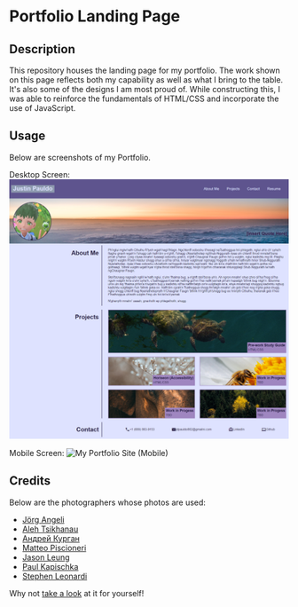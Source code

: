 # Portfolio Landing Page

## Description

This repository houses the landing page for my portfolio. The work shown on this page reflects both my capability as well as what I bring to the table. It's also some of the designs I am most proud of. While constructing this, I was able to reinforce the fundamentals of HTML/CSS and incorporate the use of JavaScript. 

## Usage

Below are screenshots of my Portfolio.

Desktop Screen:
![My Portfolio Site](assets\images\portfolio-screenshot.png)

Mobile Screen:
![My Portfolio Site (Mobile)](assets\images\portfolio-mobile-screenshot.png)

## Credits

Below are the photographers whose photos are used:
- [Jörg Angeli](https://unsplash.com/@joerga)
- [Aleh Tsikhanau](https://unsplash.com/@ethnoza)
- [Андрей Курган](https://unsplash.com/@anamnesis33)
- [Matteo Piscioneri](https://unsplash.com/@matteo_skyrider)
- [Jason Leung](https://unsplash.com/@ninjason)
- [Paul Kapischka](https://unsplash.com/@kapischka)
- [Stephen Leonardi](https://unsplash.com/@stephenleo1982)

Why not [take a look](https://jpauldo.github.io/portfolio-landing-page/) at it for yourself!
